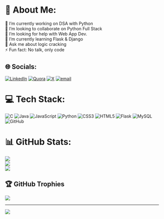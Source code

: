 # 💫 About Me:
🔭 I’m currently working on DSA with Python<br>👯 I’m looking to collaborate on Python Full Stack<br>🤝 I’m looking for help with Web App Dev.<br>🌱 I’m currently learning Flask & Django<br>💬 Ask me about logic cracking<br>⚡ Fun fact: No talk, only code


## 🌐 Socials:
[![LinkedIn](https://img.shields.io/badge/LinkedIn-%230077B5.svg?logo=linkedin&logoColor=white)](https://linkedin.com/in/https://www.linkedin.com/in/jprathap/) [![Quora](https://img.shields.io/badge/Quora-%23B92B27.svg?logo=Quora&logoColor=white)](https://quora.com/profile/https://www.quora.com/profile/Jagannadham-Prathap) [![X](https://img.shields.io/badge/X-black.svg?logo=X&logoColor=white)](https://x.com/https://x.com/JPratap12) [![email](https://img.shields.io/badge/Email-D14836?logo=gmail&logoColor=white)](mailto:jagannadhamprathap@gmail.com) 

# 💻 Tech Stack:
![C](https://img.shields.io/badge/c-%2300599C.svg?style=for-the-badge&logo=c&logoColor=white) ![Java](https://img.shields.io/badge/java-%23ED8B00.svg?style=for-the-badge&logo=openjdk&logoColor=white) ![JavaScript](https://img.shields.io/badge/javascript-%23323330.svg?style=for-the-badge&logo=javascript&logoColor=%23F7DF1E) ![Python](https://img.shields.io/badge/python-3670A0?style=for-the-badge&logo=python&logoColor=ffdd54) ![CSS3](https://img.shields.io/badge/css3-%231572B6.svg?style=for-the-badge&logo=css3&logoColor=white) ![HTML5](https://img.shields.io/badge/html5-%23E34F26.svg?style=for-the-badge&logo=html5&logoColor=white) ![Flask](https://img.shields.io/badge/flask-%23000.svg?style=for-the-badge&logo=flask&logoColor=white) ![MySQL](https://img.shields.io/badge/mysql-4479A1.svg?style=for-the-badge&logo=mysql&logoColor=white) ![GitHub](https://img.shields.io/badge/github-%23121011.svg?style=for-the-badge&logo=github&logoColor=white)
# 📊 GitHub Stats:
![](https://github-readme-stats.vercel.app/api?username=JagannadhamPrathap&theme=dark&hide_border=false&include_all_commits=false&count_private=false)<br/>
![](https://nirzak-streak-stats.vercel.app/?user=JagannadhamPrathap&theme=dark&hide_border=false)<br/>
![](https://github-readme-stats.vercel.app/api/top-langs/?username=JagannadhamPrathap&theme=dark&hide_border=false&include_all_commits=false&count_private=false&layout=compact)

## 🏆 GitHub Trophies
![](https://github-profile-trophy.vercel.app/?username=JagannadhamPrathap&theme=radical&no-frame=false&no-bg=true&margin-w=4)

---
[![](https://visitcount.itsvg.in/api?id=JagannadhamPrathap&icon=0&color=0)](https://visitcount.itsvg.in)

<!-- Proudly created with GPRM ( https://gprm.itsvg.in ) -->
